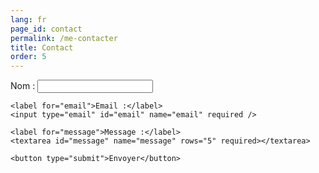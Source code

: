 ```yaml
---
lang: fr
page_id: contact
permalink: /me-contacter
title: Contact
order: 5
---
```

<div class="contact-page">
  <form id="contactForm">
    <label for="name">Nom :</label>
    <input type="text" id="name" name="name" required />

    <label for="email">Email :</label>
    <input type="email" id="email" name="email" required />

    <label for="message">Message :</label>
    <textarea id="message" name="message" rows="5" required></textarea>

    <button type="submit">Envoyer</button>
  </form>

  <!-- Message container for feedback -->
  <div id="formMessage" style="display: none; margin-top: 1rem; color: green;">
    Votre message a été envoyé avec succès !
  </div>
</div>

<script>
  // JavaScript to handle form submission
  document.getElementById("contactForm").addEventListener("submit", async function (event) {
    event.preventDefault(); // Prevent default form submission behavior

    const form = event.target;

    // Extract form data
    const formData = new FormData(form);

    // Convert form data to an object for easier processing
    const data = Object.fromEntries(formData.entries());

    try {
      // Send the form data to the webhook
      const response = await fetch("https://hook.eu1.make.com/fl8ope3mw1rjydd505kxgr0en4k2zotn", {
        method: "POST",
        headers: {
          "Content-Type": "application/json",
        },
        body: JSON.stringify(data),
      });

      if (response.ok) {
        // Show success message
        document.getElementById("formMessage").style.display = "block";
        form.reset(); // Optionally reset the form
      } else {
        // Handle server errors
        alert("Une erreur s'est produite lors de l'envoi. Veuillez réessayer.");
      }
    } catch (error) {
      // Handle network errors
      alert("Une erreur de connexion s'est produite. Veuillez vérifier votre réseau.");
    }
  });
</script>
